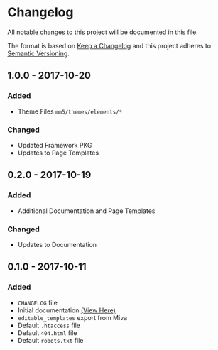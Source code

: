 # Changelog
All notable changes to this project will be documented in this file.

The format is based on [Keep a Changelog](http://keepachangelog.com/en/1.0.0/)
and this project adheres to [Semantic Versioning](http://semver.org/spec/v2.0.0.html).

## 1.0.0 - 2017-10-20
### Added
- Theme Files `mm5/themes/elements/*`

### Changed
- Updated Framework PKG
- Updates to Page Templates

## 0.2.0 - 2017-10-19
### Added
- Additional Documentation and Page Templates

### Changed
- Updates to Documentation

## 0.1.0 - 2017-10-11
### Added
- `CHANGELOG` file
- Initial documentation [(View Here)](https://docs.miva.com/elements/index.html)
- `editable_templates` export from Miva
- Default `.htaccess` file
- Default `404.html` file
- Default `robots.txt` file
